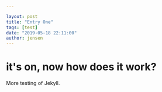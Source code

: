 ```yaml
---

layout: post
title: "Entry One"
tags: [test]
date: "2019-05-18 22:11:00"
author: jensen
---
```


# it's on, now how does it work?

More testing of Jekyll.